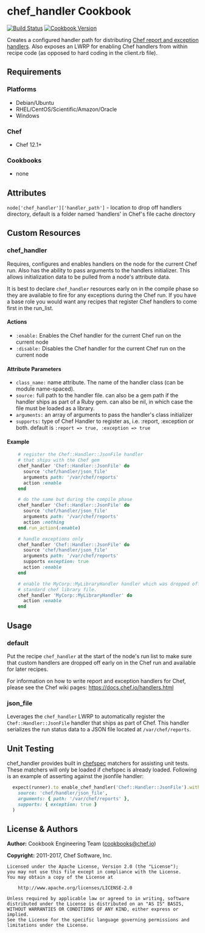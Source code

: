 # chef_handler Cookbook

[![Build Status](https://travis-ci.org/chef-cookbooks/chef_handler.svg?branch=master)](https://travis-ci.org/chef-cookbooks/chef_handler) [![Cookbook Version](https://img.shields.io/cookbook/v/chef_handler.svg)](https://supermarket.chef.io/cookbooks/chef_handler)

Creates a configured handler path for distributing [Chef report and exception handlers](http://docs.chef.io/handlers.html). Also exposes an LWRP for enabling Chef handlers from within recipe code (as opposed to hard coding in the client.rb file).

## Requirements

### Platforms

- Debian/Ubuntu
- RHEL/CentOS/Scientific/Amazon/Oracle
- Windows

### Chef

- Chef 12.1+

### Cookbooks

- none

## Attributes

`node['chef_handler']['handler_path']` - location to drop off handlers directory, default is a folder named 'handlers' in Chef's file cache directory

## Custom Resources

### chef_handler

Requires, configures and enables handlers on the node for the current Chef run. Also has the ability to pass arguments to the handlers initializer. This allows initialization data to be pulled from a node's attribute data.

It is best to declare `chef_handler` resources early on in the compile phase so they are available to fire for any exceptions during the Chef run. If you have a base role you would want any recipes that register Chef handlers to come first in the run_list.

#### Actions

- `:enable:` Enables the Chef handler for the current Chef run on the current node
- `:disable:` Disables the Chef handler for the current Chef run on the current node

#### Attribute Parameters

- `class_name:` name attribute. The name of the handler class (can be module name-spaced).
- `source:` full path to the handler file. can also be a gem path if the handler ships as part of a Ruby gem. can also be nil, in which case the file must be loaded as a library.
- `arguments:` an array of arguments to pass the handler's class initializer
- `supports:` type of Chef Handler to register as, i.e. :report, :exception or both. default is `:report => true, :exception => true`

#### Example

```ruby
    # register the Chef::Handler::JsonFile handler
    # that ships with the Chef gem
    chef_handler 'Chef::Handler::JsonFile' do
      source 'chef/handler/json_file'
      arguments path: '/var/chef/reports'
      action :enable
    end

    # do the same but during the compile phase
    chef_handler 'Chef::Handler::JsonFile' do
      source 'chef/handler/json_file'
      arguments path: '/var/chef/reports'
      action :nothing
    end.run_action(:enable)

    # handle exceptions only
    chef_handler 'Chef::Handler::JsonFile' do
      source 'chef/handler/json_file'
      arguments path: '/var/chef/reports'
      supports exception: true
      action :enable
    end

    # enable the MyCorp::MyLibraryHandler handler which was dropped off in a
    # standard chef library file.
    chef_handler 'MyCorp::MyLibraryHandler' do
      action :enable
    end
```

## Usage

### default

Put the recipe `chef_handler` at the start of the node's run list to make sure that custom handlers are dropped off early on in the Chef run and available for later recipes.

For information on how to write report and exception handlers for Chef, please see the Chef wiki pages: <https://docs.chef.io/handlers.html>

### json_file

Leverages the `chef_handler` LWRP to automatically register the `Chef::Handler::JsonFile` handler that ships as part of Chef. This handler serializes the run status data to a JSON file located at `/var/chef/reports`.

## Unit Testing

chef_handler provides built in [chefspec](https://github.com/sethvargo/chefspec) matchers for assisting unit tests. These matchers will only be loaded if chefspec is already loaded. Following is an example of asserting against the jsonfile handler:

```ruby
  expect(runner).to enable_chef_handler('Chef::Handler::JsonFile').with(
    source: 'chef/handler/json_file',
    arguments: { path: '/var/chef/reports' },
    supports: { exception: true }
  )
```

## License & Authors

**Author:** Cookbook Engineering Team ([cookbooks@chef.io](mailto:cookbooks@chef.io))

**Copyright:** 2011-2017, Chef Software, Inc.

```
Licensed under the Apache License, Version 2.0 (the "License");
you may not use this file except in compliance with the License.
You may obtain a copy of the License at

    http://www.apache.org/licenses/LICENSE-2.0

Unless required by applicable law or agreed to in writing, software
distributed under the License is distributed on an "AS IS" BASIS,
WITHOUT WARRANTIES OR CONDITIONS OF ANY KIND, either express or implied.
See the License for the specific language governing permissions and
limitations under the License.
```
